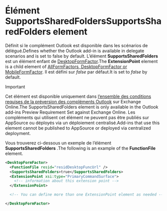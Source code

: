 # <a name="supportssharedfolders-element"></a><span data-ttu-id="6de61-101">Élément SupportsSharedFolders</span><span class="sxs-lookup"><span data-stu-id="6de61-101">SupportsSharedFolders element</span></span>

<span data-ttu-id="6de61-102">Définit si le complément Outlook est disponible dans les scénarios de délégué.</span><span class="sxs-lookup"><span data-stu-id="6de61-102">Defines whether the Outlook add-in is available in delegate scenarios and is set to false by default.</span></span> <span data-ttu-id="6de61-103">L’élément **SupportsSharedFolders** est un élément enfant de [DesktopFormFactor](desktopformfactor.md).</span><span class="sxs-lookup"><span data-stu-id="6de61-103">The **ExtensionPoint** element is a child element of [AllFormFactors, DesktopFormFactor or MobileFormFactor](desktopformfactor.md).</span></span> <span data-ttu-id="6de61-104">Il est défini sur *false* par défaut.</span><span class="sxs-lookup"><span data-stu-id="6de61-104">It is set to *false* by default.</span></span>

> [!IMPORTANT]
> <span data-ttu-id="6de61-105">Cet élément est disponible uniquement dans [l’ensemble des conditions requises de la préversion des compléments Outlook](../objectmodel/preview-requirement-set/outlook-requirement-set-preview.md)  sur Exchange Online.</span><span class="sxs-lookup"><span data-stu-id="6de61-105">The SupportsSharedFolders element is only available in the Outlook add-ins Preview Requirement Set against Exchange Online.</span></span> <span data-ttu-id="6de61-106">Les compléments qui utilisent cet élément ne peuvent pas être publiés sur AppSource ou déployés via un déploiement centralisé.</span><span class="sxs-lookup"><span data-stu-id="6de61-106">Add-ins that use this element cannot be published to AppSource or deployed via centralized deployment.</span></span>

<span data-ttu-id="6de61-107">Vous trouverez ci-dessous un exemple de l’élément **SupportsSharedFolders** .</span><span class="sxs-lookup"><span data-stu-id="6de61-107">The following is an example of the **FunctionFile** element.</span></span>

```XML
<DesktopFormFactor>
  <FunctionFile resid="residDesktopFuncUrl" />
  <SupportsSharedFolders>true</SupportsSharedFolders>
  <ExtensionPoint xsi:type="PrimaryCommandSurface">
    <!-- information about this extension point -->
  </ExtensionPoint>

  <!-- You can define more than one ExtensionPoint element as needed -->

</DesktopFormFactor>
```
